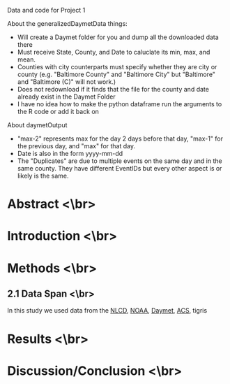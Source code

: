 Data and code for Project 1

About the generalizedDaymetData things:
 - Will create a Daymet folder for you and dump all the downloaded data there
 - Must receive State, County, and Date to caluclate its min, max, and mean.
 - Counties with city counterparts must specify whether they are city or county (e.g. "Baltimore County" and "Baltimore City" but "Baltimore" and "Baltimore (C)" will not work.)
 - Does not redownload if it finds that the file for the county and date already exist in the Daymet Folder
 - I have no idea how to make the python dataframe run the arguments to the R code or add it back on

About daymetOutput
 - "max-2" represents max for the day 2 days before that day, "max-1" for the previous day, and "max" for that day.
 - Date is also in the form yyyy-mm-dd
 - The "Duplicates" are due to multiple events on the same day and in the same county. They have different EventIDs but every other aspect is or likely is the same.

# Abstract <\br>

# Introduction <\br>

# Methods <\br>
## 2.1 Data Span <\br>
In this study we used data from the [NLCD](https://www.mrlc.gov/data?f%5B0%5D=category%3ALand%20Cover), [NOAA](https://www.ncdc.noaa.gov/stormevents/listevents.jsp?eventType=%28C%29+Flash+Flood&beginDate_mm=01&beginDate_dd=01&beginDate_yyyy=1996&endDate_mm=12&endDate_dd=31&endDate_yyyy=2023&county=ALL&hailfilter=0.00&tornfilter=0&windfilter=000&sort=DT&submitbutton=Search&statefips=11%2CDISTRICT+OF+COLUMBIA), [Daymet](https://daymet.ornl.gov/), [ACS](https://data.census.gov/table?q=acs&g=040XX00US51), tigris

# Results <\br>

# Discussion/Conclusion <\br>
